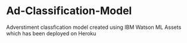 # Ad-Classification-Model
 Adverstiment classfication model created using IBM Watson ML Assets which has been deployed on Heroku
